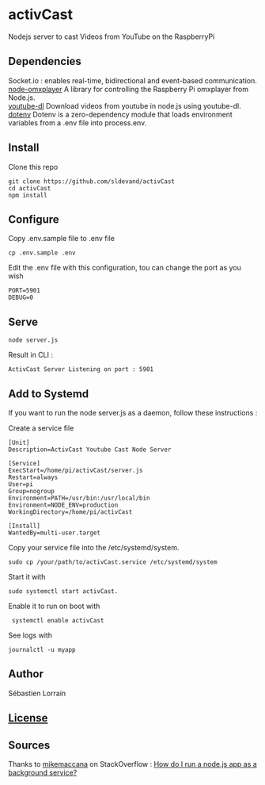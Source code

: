 # activCast
Nodejs server to cast Videos from YouTube on the RaspberryPi

## Dependencies
Socket.io : enables real-time, bidirectional and event-based communication.  
[node-omxplayer](https://www.npmjs.com/package/node-omxplayer) A library for controlling the Raspberry Pi omxplayer from Node.js.  
[youtube-dl](https://www.npmjs.com/package/youtube-dl) Download videos from youtube in node.js using youtube-dl.  
[dotenv](https://www.npmjs.com/package/dotenv) Dotenv is a zero-dependency module that loads environment variables from a .env file into process.env.  

## Install
Clone this repo
```
git clone https://github.com/sldevand/activCast
cd activCast
npm install
```

## Configure
Copy .env.sample file to .env file
```
cp .env.sample .env
```

Edit the .env file with this configuration, tou can change the port as you wish
```
PORT=5901
DEBUG=0
```

## Serve
```
node server.js
```
Result in CLI :
```
ActivCast Server Listening on port : 5901
```

## Add to Systemd

If you want to run the node server.js as a daemon, follow these instructions :

Create a service file
```
[Unit]
Description=ActivCast Youtube Cast Node Server

[Service]
ExecStart=/home/pi/activCast/server.js
Restart=always
User=pi
Group=nogroup
Environment=PATH=/usr/bin:/usr/local/bin
Environment=NODE_ENV=production
WorkingDirectory=/home/pi/activCast

[Install]
WantedBy=multi-user.target
```

Copy your service file into the /etc/systemd/system.
```
sudo cp /your/path/to/activCast.service /etc/systemd/system
```

Start it with
```
sudo systemctl start activCast.
```

Enable it to run on boot with
```
 systemctl enable activCast
```

See logs with
```
journalctl -u myapp
```

## Author
Sébastien Lorrain

## [License](LICENSE.md)

## Sources

Thanks to [mikemaccana](https://stackoverflow.com/users/123671/mikemaccana) on StackOverflow : [How do I run a node.js app as a background service?](https://stackoverflow.com/questions/4018154/how-do-i-run-a-node-js-app-as-a-background-service/29042953#29042953) 